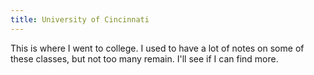 ```yaml
---
title: University of Cincinnati
---
```


This is where I went to college.  I used to have a lot of notes on some of these classes, but not too many remain.  I'll see if I can find more.
